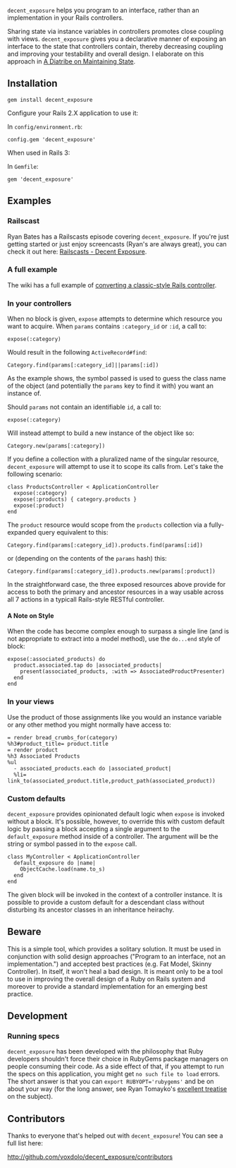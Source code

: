 `decent_exposure` helps you program to an interface, rather than an implementation in
your Rails controllers.

Sharing state via instance variables in controllers promotes close coupling with
views. `decent_exposure` gives you a declarative manner of exposing an interface to the
state that controllers contain, thereby decreasing coupling and improving your
testability and overall design. I elaborate on this approach in [A Diatribe on
Maintaining State][diatribe].

Installation
------------

    gem install decent_exposure

Configure your Rails 2.X application to use it:

In `config/environment.rb`:

    config.gem 'decent_exposure'

When used in Rails 3:

In `Gemfile`:

    gem 'decent_exposure'


Examples
--------

### Railscast

Ryan Bates has a Railscasts episode covering `decent_exposure`. If you're just
getting started or just enjoy screencasts (Ryan's are always great), you can
check it out here: [Railscasts - Decent Exposure][railscast].

### A full example

The wiki has a full example of [converting a classic-style Rails
controller][converting].

### In your controllers

When no block is given, `expose` attempts to determine which resource you want
to acquire. When `params` contains `:category_id` or `:id`, a call to:

    expose(:category)

Would result in the following `ActiveRecord#find`:

    Category.find(params[:category_id]||params[:id])

As the example shows, the symbol passed is used to guess the class name of the
object (and potentially the `params` key to find it with) you want an instance
of.

Should `params` not contain an identifiable `id`, a call to:

    expose(:category)

Will instead attempt to build a new instance of the object like so:

    Category.new(params[:category])

If you define a collection with a pluralized name of the singular resource,
`decent_exposure` will attempt to use it to scope its calls from. Let's take the
following scenario:

    class ProductsController < ApplicationController
      expose(:category)
      expose(:products) { category.products }
      expose(:product)
    end

The `product` resource would scope from the `products` collection via a
fully-expanded query equivalent to this:

    Category.find(params[:category_id]).products.find(params[:id])

or (depending on the contents of the `params` hash) this:

    Category.find(params[:category_id]).products.new(params[:product])

In the straightforward case, the three exposed resources above provide for
access to both the primary and ancestor resources in a way usable across all 7
actions in a typicall Rails-style RESTful controller.

#### A Note on Style

When the code has become complex enough to surpass a single line (and is not
appropriate to extract into a model method), use the `do...end` style of block:

    expose(:associated_products) do
      product.associated.tap do |associated_products|
        present(associated_products, :with => AssociatedProductPresenter)
      end
    end

### In your views

Use the product of those assignments like you would an instance variable or any
other method you might normally have access to:

    = render bread_crumbs_for(category)
    %h3#product_title= product.title
    = render product
    %h3 Associated Products
    %ul
      - associated_products.each do |associated_product|
      %li= link_to(associated_product.title,product_path(associated_product))

### Custom defaults

`decent_exposure` provides opinionated default logic when `expose` is invoked without
a block. It's possible, however, to override this with custom default logic by
passing a block accepting a single argument to the `default_exposure` method
inside of a controller. The argument will be the string or symbol passed in to
the `expose` call.

    class MyController < ApplicationController
      default_exposure do |name|
        ObjectCache.load(name.to_s)
      end
    end

The given block will be invoked in the context of a controller instance. It is
possible to provide a custom default for a descendant class without disturbing
its ancestor classes in an inheritance heirachy.

Beware
------

This is a simple tool, which provides a solitary solution. It must be used in
conjunction with solid design approaches ("Program to an interface, not an
implementation.") and accepted best practices (e.g. Fat Model, Skinny
Controller). In itself, it won't heal a bad design. It is meant only to be a
tool to use in improving the overall design of a Ruby on Rails system and
moreover to provide a standard implementation for an emerging best practice.

Development
-----------

### Running specs

`decent_exposure` has been developed with the philosophy that Ruby developers shouldn't
force their choice in RubyGems package managers on people consuming their code.
As a side effect of that, if you attempt to run the specs on this application,
you might get `no such file to load` errors.  The short answer is that you can
`export RUBYOPT='rubygems'` and be on about your way (for the long answer, see
Ryan Tomayko's [excellent treatise][treatise] on the subject).

[treatise]: http://tomayko.com/writings/require-rubygems-antipattern
[converting]: http://github.com/voxdolo/decent_exposure/wiki/Examples
[diatribe]: http://blog.voxdolo.me/a-diatribe-on-maintaining-state.html
[railscast]: http://railscasts.com/episodes/259-decent-exposure

Contributors
------------

Thanks to everyone that's helped out with `decent_exposure`! You can see a full
list here:

<http://github.com/voxdolo/decent_exposure/contributors>
